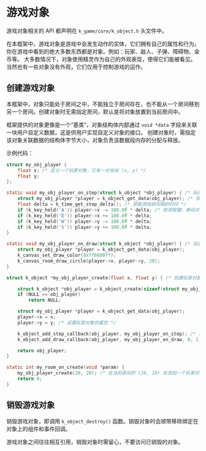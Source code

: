 
# 游戏对象

游戏对象相关的 API 都声明在 `k_game/core/k_object.h` 头文件中。

在本框架中，游戏对象是游戏中会发生动作的实体，它们拥有自己的属性和行为。你在游戏中看到的绝大多数东西都是对象。例如：玩家、敌人、子弹、障碍物、金币等。
大多数情况下，对象使用精灵作为自己的外观表现，使得它们能被看见。当然也有一些对象没有外观，它们仅用于控制游戏的运作。

## 创建游戏对象

本框架中，对象只能处于房间之中，不能独立于房间存在，也不能从一个房间移到另一个房间。创建对象时无需指定房间，默认是将对象放置到当前房间中。

框架提供的对象更像是一个“基类”，对象结构体内部通过 `void *data` 字段来关联一块用户自定义数据，这是供用户实现自定义对象的接口。
创建对象时，需指定该对象关联数据的结构体字节大小，对象负责该数据段内存的分配与释放。

示例代码：
```C
struct my_obj_player {
    float x; /* 定义一个玩家对象，它有一对坐标 (x, y) */
    float y;
};

static void my_obj_player_on_step(struct k_object *obj_player) { /* 玩家对象的步事件，用 WASD 控制移动 */
    struct my_obj_player *player = k_object_get_data(obj_player); /* 获取对象数据 */
    float delta = k_time_get_step_delta(); /* 获取游戏帧间隔的时间 */
    if (k_key_held('A')) player->x -= 100.0f * delta; /* 检测按键，移动对象 */
    if (k_key_held('D')) player->x += 100.0f * delta;
    if (k_key_held('W')) player->y -= 100.0f * delta;
    if (k_key_held('S')) player->y += 100.0f * delta;
}

static void my_obj_player_on_draw(struct k_object *obj_player) { /* 玩家的绘制事件，在自身坐标处绘制一个圆 */
    struct my_obj_player *player = k_object_get_data(obj_player);
    k_canvas_set_draw_color(0xff6600ff);
    k_canvas_room_draw_circle(player->x, player->y, 20);
}

struct k_object *my_obj_player_create(float x, float y) { /* 创建玩家对象 */

    struct k_object *obj_player = k_object_create(sizeof(struct my_obj_player));
    if (NULL == obj_player)
        return NULL;

    struct my_obj_player *player = k_object_get_data(obj_player);
    player->x = x;
    player->y = y; /* 设置玩家对象的属性 */

    k_object_add_step_callback(obj_player, my_obj_player_on_step); /* 添加事件回调 */
    k_object_add_draw_callback(obj_player, my_obj_player_on_draw, 0, 1);

    return obj_player;
}

static int my_room_on_create(void *param) {
    my_obj_player_create(20, 20); /* 在当前房间的 (20, 20) 处添加一个玩家对象 */
    return 0;
}
```

## 销毁游戏对象

销毁游戏对象，即调用 `k_object_destroy()` 函数。销毁对象时会顺带移除绑定在对象上的组件和事件回调。

游戏对象之间往往相互引用，销毁对象时需留心，不要访问已销毁的对象。
